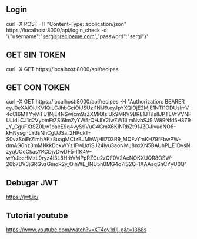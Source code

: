 ## Login
curl -X POST -H "Content-Type: application/json" https://localhost:8000/api/login_check -d '{"username":"sergi@recipeme.com","password":"sergi"}'

## GET SIN TOKEN
curl -X GET https://localhost:8000/api/recipes

## GET CON TOKEN
curl -X GET https://localhost:8000/api/recipes -H "Authorization: BEARER eyJ0eXAiOiJKV1QiLCJhbGciOiJSUzI1NiJ9.eyJpYXQiOjE2MjE1NTI1ODUsImV4cCI6MTYyMTU1NjE4NSwicm9sZXMiOlsiUk9MRV9BRE1JTiIsIlJPTEVfVVNFUiJdLCJ1c2VybmFtZSI6ImZyYW5rQHJlY2lwZW1lLmNvbSJ9.W89Nfd5H3Z9_Y_CguFXtSZ0Lw1paeE9q4vyS9VuG4GmX6KINRbZt91JZOJivudNO6-kHNysgnLYdsNhCgUJSa_2HPqkT-S0vzSoiErZlmhAKz8uagMCfzBJMhWjHIl703R9_MQFvYmKH79fFbwPW-dmAG6nz3mMNkkDckWYz1FwLkfiSJ24lyu3aoNMJ8nxXN5BAUhPl_E1DvsNzyqUOcCkasYKCDjvDwDF5-lfK4V-wYrJbcHMzL0ryz4i3L8HrhVMPpRZGu2zQF0V2AcNOKXUQR8OSW-26b7DV3jGRGvzGmoR2y_OihWE_INU5n0MG4o7iS2Q-1XAAagShCYyU0Q"

## Debugar JWT
https://jwt.io/

## Tutorial youtube
https://www.youtube.com/watch?v=XT4oy1d1j-g&t=1368s